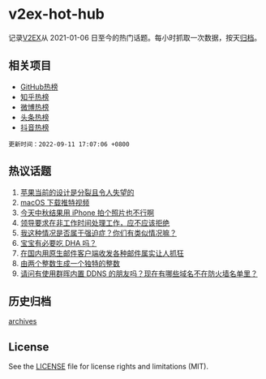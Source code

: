 # v2ex-hot-hub

 记录[V2EX](https://www.v2ex.com/)从 2021-01-06 日至今的热门话题。每小时抓取一次数据，按天[归档](archives)。
 
 ## 相关项目

- [GitHub热榜](https://github.com/snaildev/github-hot-hub)
- [知乎热榜](https://github.com/snaildev/zhihu-hot-hub)
- [微博热榜](https://github.com/snaildev/weibo-hot-hub)
- [头条热榜](https://github.com/snaildev/toutiao-hot-hub)
- [抖音热榜](https://github.com/snaildev/douyin-hot-hub)


 `更新时间：2022-09-11 17:07:06 +0800`

## 热议话题

1. [苹果当前的设计是分裂且令人失望的](https://www.v2ex.com/t/879228)
1. [macOS 下载推特视频](https://www.v2ex.com/t/879170)
1. [今天中秋结果用 iPhone 拍个照片也不行啊](https://www.v2ex.com/t/879174)
1. [领导要求在非工作时间处理工作，应不应该拒绝](https://www.v2ex.com/t/879206)
1. [我这种情况是否属于强迫症？你们有类似情况嘛？](https://www.v2ex.com/t/879183)
1. [宝宝有必要吃 DHA 吗？](https://www.v2ex.com/t/879232)
1. [在国内用原生邮件客户端收发各种邮件属实让人抓狂](https://www.v2ex.com/t/879244)
1. [由两个整数生成一个独特的整数](https://www.v2ex.com/t/879280)
1. [请问有使用群晖内置 DDNS 的朋友吗？现在有哪些域名不在防火墙名单里？](https://www.v2ex.com/t/879224)

## 历史归档

[archives](archives)

## License

See the [LICENSE](LICENSE) file for license rights and limitations (MIT).
